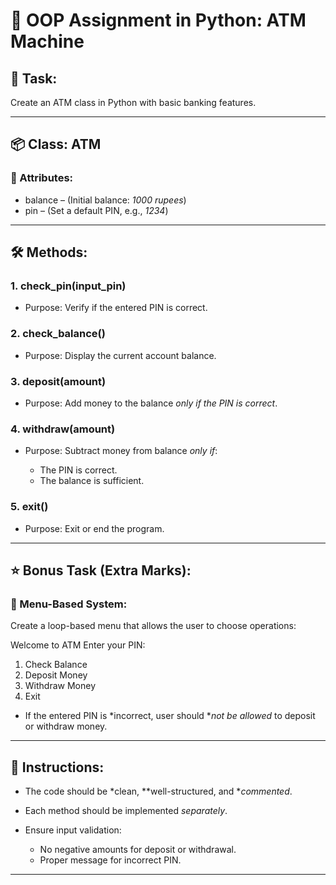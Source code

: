 # 🏧 OOP Assignment in Python: ATM Machine

## 📌 Task:

Create an ATM class in Python with basic banking features.

---

## 📦 Class: ATM

### 🧾 Attributes:

* balance – (Initial balance: *1000 rupees*)
* pin – (Set a default PIN, e.g., *1234*)

---

## 🛠 Methods:

### 1. check_pin(input_pin)

* Purpose: Verify if the entered PIN is correct.

### 2. check_balance()

* Purpose: Display the current account balance.

### 3. deposit(amount)

* Purpose: Add money to the balance *only if the PIN is correct*.

### 4. withdraw(amount)

* Purpose: Subtract money from balance *only if*:

  * The PIN is correct.
  * The balance is sufficient.

### 5. exit()

* Purpose: Exit or end the program.

---

## ⭐ Bonus Task (Extra Marks):

### 🧭 Menu-Based System:

Create a loop-based menu that allows the user to choose operations:


Welcome to ATM
Enter your PIN:
1. Check Balance
2. Deposit Money
3. Withdraw Money
4. Exit


* If the entered PIN is *incorrect, user should **not be allowed* to deposit or withdraw money.

---

## 📌 Instructions:

* The code should be *clean, **well-structured, and **commented*.
* Each method should be implemented *separately*.
* Ensure input validation:

  * No negative amounts for deposit or withdrawal.
  * Proper message for incorrect PIN.

---
